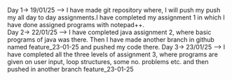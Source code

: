 Day 1-> 19/01/25 --> I have made git repository where, I will push my push my all day to day assignments.I have completed my assignment 1 in which I have done assigned programs with notepad++.            
Day 2-> 22/01/25 --> I have completed java assignment 2, where basic programs of java was there. Then I have made another branch in github named feature_23-01-25 and pushed my code there.
Day 3-> 23/01/25 --> I have completed all the three levels of assignment 3, where programs are given on user input, loop structures, some no. problems etc. and then pushed in another branch feature_23-01-25
